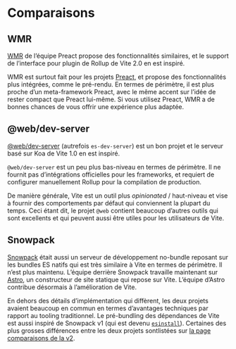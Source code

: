 # Comparaisons

## WMR

[WMR](https://github.com/preactjs/wmr) de l’équipe Preact propose des fonctionnalités similaires, et le support de l’interface pour plugin de Rollup de Vite 2.0 en est inspiré.

WMR est surtout fait pour les projets [Preact](https://preactjs.com/), et propose des fonctionnalités plus intégrées, comme le pré-rendu. En termes de périmètre, il est plus proche d’un meta-framework Preact, avec le même accent sur l’idée de rester compact que Preact lui-même. Si vous utilisez Preact, WMR a de bonnes chances de vous offrir une expérience plus adaptée.

## @web/dev-server

[@web/dev-server](https://modern-web.dev/docs/dev-server/overview/) (autrefois `es-dev-server`) est un bon projet et le serveur basé sur Koa de Vite 1.0 en est inspiré.

`@web/dev-server` est un peu plus bas-niveau en termes de périmètre. Il ne fournit pas d’intégrations officielles pour les frameworks, et requiert de configurer manuellement Rollup pour la compilation de production.

De manière générale, Vite est un outil plus _opinionated_ / haut-niveau et vise à fournir des comportements par défaut qui conviennent la plupart du temps. Ceci étant dit, le projet `@web` contient beaucoup d’autres outils qui sont excellents et qui peuvent aussi être utiles pour les utilisateurs de Vite.

## Snowpack

[Snowpack](https://www.snowpack.dev/) était aussi un serveur de développement no-bundle reposant sur les bundles ES natifs qui est très similaire à Vite en termes de périmètre. Il n’est plus maintenu. L’équipe derrière Snowpack travaille maintenant sur [Astro](https://astro.build/), un constructeur de site statique qui repose sur Vite. L’équipe d’Astro contribue désormais à l’amélioration de Vite.

En dehors des détails d’implémentation qui diffèrent, les deux projets avaient beaucoup en commun en termes d’avantages techniques par rapport au tooling traditionnel. Le pré-bundling des dépendances de Vite est aussi inspiré de Snowpack v1 (qui est devenu [`esinstall`](https://github.com/snowpackjs/snowpack/tree/main/esinstall)). Certaines des plus grosses différences entre les deux projets sontlistées sur [la page comparaisons de la v2](https://v2.vitejs.dev/guide/comparisons).
